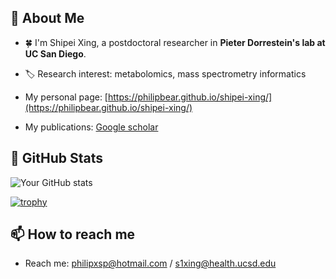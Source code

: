 ## 👋 About Me
- :four_leaf_clover:  I'm Shipei Xing, a postdoctoral researcher in **Pieter Dorrestein's lab at UC San Diego**.

- :label:  Research interest: metabolomics, mass spectrometry informatics

- My personal page: [https://philipbear.github.io/shipei-xing/](https://philipbear.github.io/shipei-xing/)

- My publications: [Google scholar](https://scholar.google.ca/citations?user=en0zumcAAAAJ&hl=en)

## 🚀 GitHub Stats
![Your GitHub stats](https://github-readme-stats.vercel.app/api?username=Philipbear&show_icons=true&theme=buefy&rank_icon=github)

[![trophy](https://github-profile-trophy.vercel.app/?username=Philipbear&theme=onedark&rank=S,SS,SSS,A,AA,AAA&no-frame=true&no-bg=true&column=4&margin-w=15&margin-h=15)](https://github.com/ryo-ma/github-profile-trophy)

## 📫 How to reach me
- Reach me: philipxsp@hotmail.com  /  s1xing@health.ucsd.edu


<!--


- My homepage: [shipeixing.com](https://shipeixing.com)


:cn:
- 🔭 I’m currently working on ...
- 🌱 I’m currently learning ...
- 👯 I’m looking to collaborate on ...
- 🤔 I’m looking for help with ...
- 💬 Ask me about ...
- 📫 How to reach me: ...
- 😄 Pronouns: ...
- ⚡ Fun fact: ...
-->
